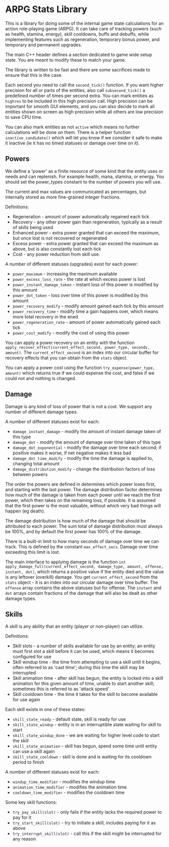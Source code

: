 ARPG Stats Library
==================

This is a library for doing some of the internal game state calculations for an action
role-playing game (ARPG). It can take care of tracking powers (such as health, stamina,
energy), skill cooldowns, buffs and debuffs, while implementing features such as
regeneration, temporary bonus power, and temporary and permanent upgrades.

The main C++ header defines a section dedicated to game wide setup state. You are meant
to modify these to match your game.

The library is written to be fast and there are some sacrifices made to ensure that
this is the case.

Each second you need to call the `second_tick()` function. If you want higher precision
for all or parts of the entities, also call `subsecond_tick()` a predefined number of
times per second extra. You can mark entities as `highres` to be included in this high
precision call. High precision can be important for smooth GUI elements, and you can
also decide to mark all entities shown on screen as high precision while all others are
low precision to save CPU time.

You can also mark entities as not `active` which means no further calculations will be
done on them. There is a helper function `inactive_candidate()` which will let you know
if we consider it safe to make it inactive (ie it has no timed statuses or damage over
time on it).

Powers
------

We define a 'power' as a finite resource of some kind that the entity uses
or needs and can replenish. For example health, mana, stamina, or energy. You
should set the power_types constant to the number of powers you will use.

The current and max values are communicated as percentages, but internally stored
as more fine-grained integer fractions.

Definitions:
* Regeneration - amount of power automatically regained each tick
* Recovery - any other power gain than regeneration, typically as a result of
  skills being used
* Enhanced power - extra power granted that can exceed the maximum, but once lost
  is not recovered or regenerated
* Excess power - extra power granted that can exceed the maximum as above, but is
  also constantly lost each tick
* Cost - any power reduction from skill use.

A number of different statuses (upgrades) exist for each power:
* `power_maximum` - increasing the maximum available
* `power_excess_loss_rate` - the rate at which excess power is lost
* `power_instant_damage_taken` - instant loss of this power is modified by this amount
* `power_dot_taken` - loss over time of this power is modified by this amount
* `power_recovery_modify` - modify amount gained each tick by this amount
* `power_recovery_time` - modify time a gain happens over, which means more total
  recovery in the ened
* `power_regeneration_rate` - amount of power automatically gained each tick
* `power_cost_modify` - modify the cost of using this power

You can apply a power recovery on an entity with the function
`apply_recover_effect(current_effect_second, power_type, seconds, amount)`. The
`current_effect_second` is an index into our circular buffer for recovery effects
that you can obtain from the `stats` object.

You can apply a power cost using the function `try_expense(power_type, amount)` which
returns true if we could expense the cost, and false if we could not and nothing is
changed.

Damage
------

Damage is any kind of loss of power that is not a cost. We support any number of
different damage types.

A number of different statuses exist for each:
* `damage_instant_damage` - modify the amount of instant damage taken of this type
* `damage_dot` - modify the amount of damage over time taken of this type
* `damage_dot_exponential` - modify the damage over time each second; if positive makes
  it worse, if net negative makes it less bad
* `damage_dot_time_modify` - modify the time the damage is applied to, changing total amount
* `damage_distribution_modify` - change the distribution factors of loss between powers

The order the powers are defined in determines which power loses first, and starting with
the last power. The damage distribution factor determines how much of the damage is taken
from each power until we reach the first power, which then takes on the remaining loss,
if possible. It is assumed that the first power is the most valuable, without which very
bad things will happen (eg death).

The damage distribution is how much of the damage that should be attributed to each power.
The sum total of damage distribution must always be 100%, and by default the first power
has 100% of the damage.

There is a built-in limit to how many seconds of damage over time we can track. This is
defined by the constant `max_effect_secs`. Damage over time exceeding this limit is lost.

The main interface to applying damage is the function
`int apply_damage_full(current_effect_second, damage_type, amount, offense, instant, dot)`,
which returns a positive value if the entity died and the value is any leftover (overkill)
damage. You get `current_effect_second` from the `stats` object - it is an index into our
circular damage over time buffer. The `offense` array contains the above statuses but for
offense. The `instant` and `dot` arrays contain fractions of the damage that will also
be dealt as other damage types.

Skills
------

A skill is any ability that an entity (player or non-player) can utilize.

Definitions:
* Skill slots - a number of skills available for use by an entity; an entity must first
  slot a skill before it can be used, which means it becomes configured for use
* Skill windup time - the time from attempting to use a skill until it begins, often
  referred to as 'cast time'; during this time the skill may be interrupted
* Skill animation time - after skill has begun, the entity is locked into a skill
  animation for this given amount of time, unable to start another skill; sometimes this
  is referred to as 'attack speed'
* Skill cooldown time - the time it takes for the skill to become available for use again

Each skill exists in one of these states:
* `skill_state_ready` - default state, skill is ready for use
* `skill_state_windup` - entity is in an interruptible state waiting for skill to start
* `skill_state_windup_done` - we are waiting for higher level code to start the skill
* `skill_state_animation` - skill has begun, spend some time until entity can use a skill
  again
* `skill_state_cooldown` - skill is done and is waiting for its cooldown period to finish

A number of different statuses exist for each:
* `windup_time_modifier` - modifies the windup time
* `animation_time_modifier` - modifies the animation time
* `cooldown_time_modifier` - modifies the cooldown time

Some key skill functions:
* `try_pay_skill(slot)` - only fails if the entity lacks the required power to pay for it
* `try_start_skill(slot)` - try to initiate a skill, includes paying for it as above
* `try_interrupt_skill(slot)` - call this if the skill might be interrupted for any reason
